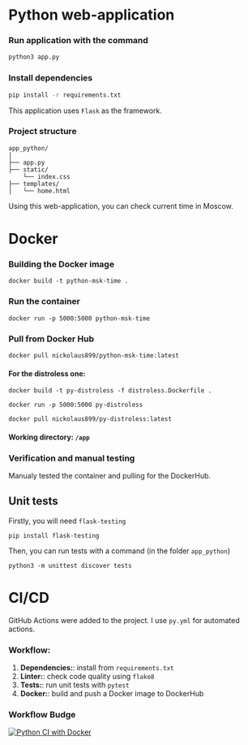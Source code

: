 # Python web-application

### Run application with the command
```python
python3 app.py
```

### Install dependencies
```bash
pip install -r requirements.txt
```

This application uses `Flask` as the framework.

### Project structure
```
app_python/
│
├── app.py
├── static/
    └── index.css
├── templates/
│   └── home.html
```

Using this web-application, you can check current time in Moscow.

# Docker

### Building the Docker image
```
docker build -t python-msk-time .
```

### Run the container
```
docker run -p 5000:5000 python-msk-time
```

### Pull from Docker Hub
```
docker pull nickolaus899/python-msk-time:latest
```

#### For the distroless one:
```
docker build -t py-distroless -f distroless.Dockerfile .

docker run -p 5000:5000 py-distroless

docker pull nickolaus899/py-distroless:latest
```


#### Working directory: `/app`

### Verification and manual testing
Manualy tested the container and pulling for the DockerHub.

## Unit tests
Firstly, you will need `flask-testing`
```
pip install flask-testing
```

Then, you can run tests with a command (in the folder `app_python`)
```
python3 -m unittest discover tests
```


# CI/CD
GitHub Actions were added to the project. I use `py.yml` for automated
actions. 

### Workflow:
1. **Dependencies:**: install from `requirements.txt`
2. **Linter:**: check code quality using `flake8`
3. **Tests:**: run unit tests with `pytest`
4. **Docker:**: build and push a Docker image to DockerHub

### Workflow Budge
[![Python CI with Docker](https://github.com/Nickolaus-899/S25-core-course-labs/actions/workflows/py.yml/badge.svg)](https://github.com/Nickolaus-899/S25-core-course-labs/actions/workflows/py.yml)
